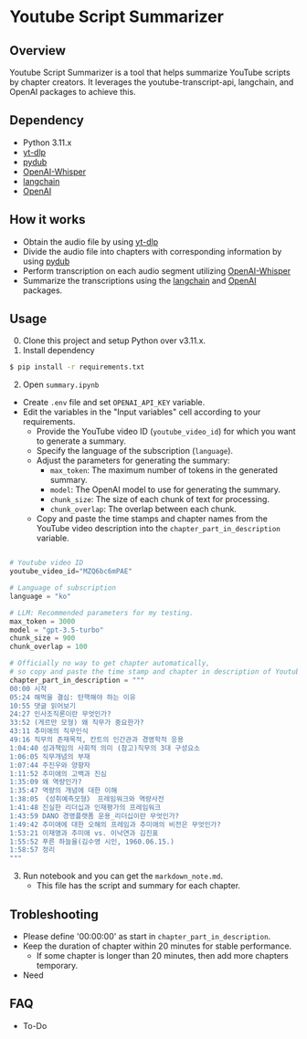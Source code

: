 
# Youtube Script Summarizer

## Overview

Youtube Script Summarizer is a tool that helps summarize YouTube scripts by chapter creators. It leverages the youtube-transcript-api, langchain, and OpenAI packages to achieve this.

## Dependency
- Python 3.11.x
- [yt-dlp](https://pypi.org/project/yt-dlp/)
- [pydub](https://pypi.org/project/pydub/)
- [OpenAI-Whisper](https://pypi.org/project/openai-whisper/)
- [langchain](https://github.com/hwchase17/langchain)
- [OpenAI](https://github.com/openai/openai-python) 

## How it works

- Obtain the audio file by using [yt-dlp](https://pypi.org/project/yt-dlp/)
- Divide the audio file into chapters with corresponding information by using [pydub](https://pypi.org/project/pydub/)
- Perform transcription on each audio segment utilizing [OpenAI-Whisper](https://pypi.org/project/openai-whisper/)
- Summarize the transcriptions using the [langchain](https://github.com/hwchase17/langchain) and [OpenAI](https://github.com/openai/openai-python) packages.



## Usage

0. Clone this project and setup Python over v3.11.x. 
1. Install dependency 

``` bash 
$ pip install -r requirements.txt
```

2. Open `summary.ipynb`
- Create `.env` file and set `OPENAI_API_KEY` variable. 
- Edit the variables in the "Input variables" cell according to your requirements.
   - Provide the YouTube video ID (`youtube_video_id`) for which you want to generate a summary.
   - Specify the language of the subscription (`language`).
   - Adjust the parameters for generating the summary:
     - `max_token`: The maximum number of tokens in the generated summary.
     - `model`: The OpenAI model to use for generating the summary.
     - `chunk_size`: The size of each chunk of text for processing.
     - `chunk_overlap`: The overlap between each chunk.
  - Copy and paste the time stamps and chapter names from the YouTube video description into the `chapter_part_in_description` variable.

``` Python 

# Youtube video ID
youtube_video_id="MZQ6bc6mPAE"

# Language of subscription 
language = "ko"

# LLM: Recommended parameters for my testing. 
max_token = 3000
model = "gpt-3.5-turbo"
chunk_size = 900
chunk_overlap = 100

# Officially no way to get chapter automatically, 
# so copy and paste the time stamp and chapter in description of Youtube video. 
chapter_part_in_description = """
00:00 시작
05:24 해먹을 결심: 탄핵해야 하는 이유
10:55 댓글 읽어보기
24:27 인사조직론이란 무엇인가?
33:52 (게르만 모형) 왜 직무가 중요한가?
43:11 추미애의 직무인식
49:16 직무의 존재목적, 칸트의 인간관과 경영학적 응용
1:04:40 성과책임의 사회적 의미 (참고)직무의 3대 구성요소
1:06:05 직무개념의 부재
1:07:44 주진우와 양향자
1:11:52 추미애의 고백과 진심
1:35:09 왜 역량인가?
1:35:47 역량의 개념에 대한 이해
1:38:05 《성취예측모형》 프레임워크와 역량사전
1:41:48 진실한 리더십과 인재평가의 프레임워크
1:43:59 DANO 경영플랫폼 운용_리더십이란 무엇인가?
1:49:42 추미애에 대한 오해의 프레임과 추미애의 비전은 무엇인가?
1:53:21 이재명과 추미애 vs. 이낙연과 김진표
1:55:52 푸른 하늘을(김수영 시인, 1960.06.15.)
1:58:57 정리
"""

```

3. Run notebook and you can get the `markdown_note.md`.
   - This file has the script and summary for each chapter.


## Trobleshooting
  - Please define '00:00:00' as start in `chapter_part_in_description`.
  - Keep the duration of chapter within 20 minutes for stable performance.
    - If some chapter is longer than 20 minutes, then add more chapters temporary.
  - Need 
  
## FAQ 
- To-Do



